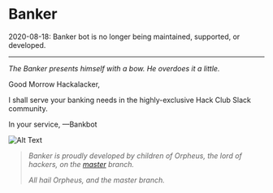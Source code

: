 # Banker

2020-08-18: Banker bot is no longer being maintained, supported, or developed.

***

*The Banker presents himself with a bow. He overdoes it a little.*

Good Morrow Hackalacker,

I shall serve your banking needs in the highly-exclusive Hack Club Slack community.

In your service,
—Bankbot

![Alt Text](https://media.giphy.com/media/RkbIp7Tax73au4n65S/giphy.gif)

> _Banker is proudly developed by children of Orpheus, the lord of hackers, on the [master](https://github.com/hackclub/bank-bot/tree/master) branch._
>
> _All hail Orpheus, and the master branch._
